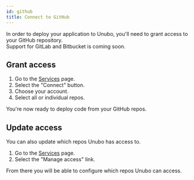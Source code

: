 ```yaml
---
id: github
title: Connect to GitHub
---
```


In order to deploy your application to Unubo, you'll need to grant access to your GitHub repository.
<br/>
Support for GitLab and Bitbucket is coming soon.

## Grant access
<ol>
  <li>Go to the <a href="https://unubo.app/services" target="_blank">Services</a> page.</li>
  <li>Select the "Connect" button.</li>
  <li>Choose your account.</li>
  <li>Select all or individual repos.</li>
</ol>

You're now ready to deploy code from your GitHub repos.

## Update access
You can also update which repos Unubo has access to.
<ol>
  <li>Go to the <a href="https://unubo.app/services" target="_blank">Services</a> page.</li>
  <li>Select the "Manage access" link.</li>
</ol>

From there you will be able to configure which repos Unubo can access.